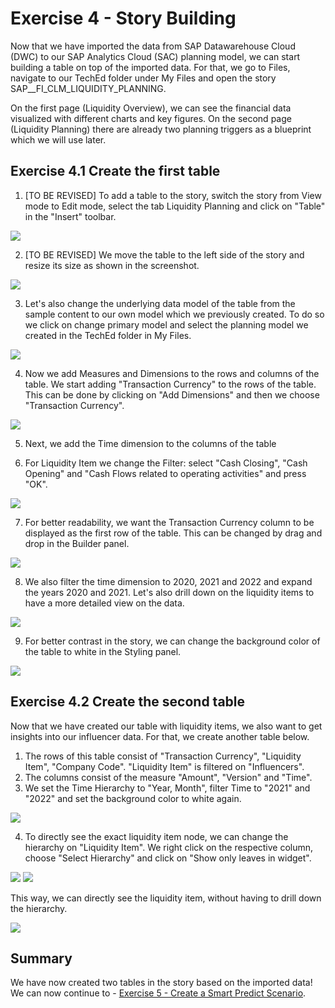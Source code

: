

# Exercise 4 - Story Building
Now that we have imported the data from SAP Datawarehouse Cloud (DWC) to our SAP Analytics Cloud (SAC) planning model, we can start building a table on top of the imported data. For that, we go to Files, navigate to our TechEd folder under My Files and open the story SAP__FI_CLM_LIQUIDITY_PLANNING. 

On the first page (Liquidity Overview), we can see the financial data visualized with different charts and key figures.
On the second page (Liquidity Planning) there are already two planning triggers as a blueprint which we will use later. 

## Exercise 4.1 Create the first table


1. [TO BE REVISED] To add a table to the story, switch the story from View mode to Edit mode, select the tab Liquidity Planning and click on "Table" in the "Insert" toolbar.

![](/exercises/4_Story_Building/images/screenshot01.png)

2. [TO BE REVISED] We move the table to the left side of the story and resize its size as shown in the screenshot.

![](/exercises/4_Story_Building/images/screenshot02.png)

3. Let's also change the underlying data model of the table from the sample content to our own model which we previously created. To do so we click on change primary model and select the planning model we created in the TechEd folder in My Files.

![](/exercises/4_Story_Building/images/screenshot_add_01.png)

4. Now we add Measures and Dimensions to the rows and columns of the table. We start adding "Transaction Currency" to the rows of the table. 
This can be done by clicking on "Add Dimensions" and then we choose "Transaction Currency".

![](/exercises/4_Story_Building/images/screenshot03.png)

5. Next, we add the Time dimension to the columns of the table

6. For Liquidity Item we change the Filter:
select "Cash Closing", "Cash Opening" and "Cash Flows related to operating activities" and press "OK".

![](/exercises/4_Story_Building/images/screenshot05.png)

7. For better readability, we want the Transaction Currency column to be displayed as the first row of the table. 
This can be changed by drag and drop in the Builder panel.

![](/exercises/4_Story_Building/images/screenshot06.png)

8. We also filter the time dimension to 2020, 2021 and 2022 and expand the years 2020 and 2021. Let's also drill down on the liquidity items to have a more detailed view on the data. 

![](/exercises/4_Story_Building/images/screenshot07.png)

9. For better contrast in the story, we can change the background color of the table to white in the Styling panel.

![](/exercises/4_Story_Building/images/screenshot08.png)


## Exercise 4.2 Create the second table

Now that we have created our table with liquidity items, we also want to get insights into our influencer data. For that, we create another table below.

1. The rows of this table consist of "Transaction Currency", "Liquidity Item", "Company Code". "Liquidity Item" is filtered on "Influencers".
2. The columns consist of the measure "Amount", "Version" and "Time". 
3. We set the Time Hierarchy to "Year, Month", filter Time to "2021" and "2022" and set the background color to white again.

![](/exercises/4_Story_Building/images/screenshot09.png)

4. To directly see the exact liquidity item node, we can change the hierarchy on "Liquidity Item". We right click on the respective column, choose "Select Hierarchy" and click on "Show only leaves in widget". 

![](/exercises/4_Story_Building/images/screenshot10.png)
![](/exercises/4_Story_Building/images/screenshot11.png)

This way, we can directly see the liquidity item, without having to drill down the hierarchy.

![](/exercises/4_Story_Building/images/screenshot12.png)



## Summary

We have now created two tables in the story based on the imported data!
We can now continue to - [Exercise 5 - Create a Smart Predict Scenario](../5_Create_A_Smart_Predict_Scenario/README.md).

